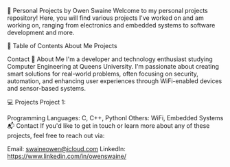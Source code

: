 🚀 Personal Projects by Owen Swaine
Welcome to my personal projects repository! Here, you will find various projects I've worked on and am working on, ranging from electronics and embedded systems to software development and more. 

🔗 Table of Contents
About Me
Projects

Contact
📖 About Me
I'm a developer and technology enthusiast studying Computer Engineering at Queens University. I'm passionate about creating smart solutions for real-world problems, often focusing on security, automation, and enhancing user experiences through WiFi-enabled devices and sensor-based systems.

💻 Projects
Project 1: 

Programming Languages: C, C++, PythonI
Others: WiFi, Embedded Systems
📬 Contact
If you'd like to get in touch or learn more about any of these projects, feel free to reach out via:

Email: swaineowen@icloud.com
LinkedIn: https://www.linkedin.com/in/owenswaine/
